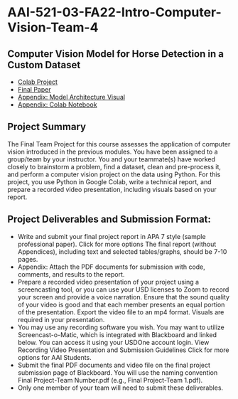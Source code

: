 # AAI-521-03-FA22-Intro-Computer-Vision-Team-4

## Computer Vision Model for Horse Detection in a Custom Dataset

- [Colab Project](https://github.com/ricklopez/AAI-521-03-FA22-Intro-Computer-Vision-Team-4/blob/main/team_4_final_project.ipynb)
- [Final Paper](https://github.com/ricklopez/AAI-521-03-FA22-Intro-Computer-Vision-Team-4/blob/main/Final-Project-Team-Four.pdf)
- [Appendix: Model Architecture Visual](https://github.com/ricklopez/AAI-521-03-FA22-Intro-Computer-Vision-Team-4/blob/main/model_architecture%20.png)
- [Appendix: Colab Notebook](https://colab.research.google.com/drive/17OB9e8smntgYPPQfbWd_inFfQHoZmSo7?usp=sharing)


## Project Summary

The Final Team Project for this course assesses the application of computer vision introduced in the previous modules. You have been assigned to a group/team by your instructor. You and your teammate(s) have worked closely to brainstorm a problem, find a dataset, clean and pre-process it, and perform a computer vision project on the data using Python. For this project, you use Python in Google Colab, write a technical report, and prepare a recorded video presentation, including visuals based on your report.

## Project Deliverables and Submission Format:
- Write and submit your final project report in APA 7 style (sample professional paper). Click for more options The final report (without Appendices), including text and selected tables/graphs, should be 7-10 pages. 
- Appendix: Attach the PDF documents for submission with code, comments, and results to the report.
- Prepare a recorded video presentation of your project using a screencasting tool, or you can use your USD licenses to Zoom to record your screen and provide a voice narration. Ensure that the sound quality of your video is good and that each member presents an equal portion of the presentation. Export the video file to an mp4 format. Visuals are required in your presentation.
- You may use any recording software you wish. You may want to utilize Screencast-o-Matic, which is integrated with Blackboard and linked below. You can access it using your USDOne account login. View Recording Video Presentation and Submission Guidelines Click for more options for AAI Students.
- Submit the final PDF documents and video file on the final project submission page of Blackboard. You will use the naming convention Final Project-Team Number.pdf (e.g., Final Project-Team 1.pdf).
- Only one member of your team will need to submit these deliverables. 

